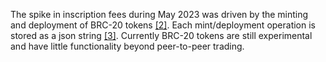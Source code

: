The spike in inscription fees during May 2023 was driven by the minting and deployment of BRC-20 tokens [[2]](https://cointelegraph.com/news/bitcoin-under-siege-by-brc-20-coins-with-soaring-fees-claims-analyst). Each mint/deployment operation is stored as a json string [[3]](https://domo-2.gitbook.io/brc-20-experiment). Currently BRC-20 tokens are still experimental and have little functionality beyond peer-to-peer trading.
